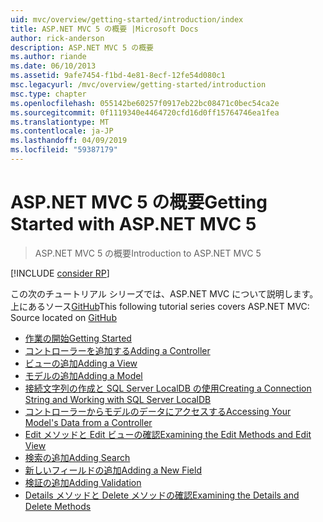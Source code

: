 ```yaml
---
uid: mvc/overview/getting-started/introduction/index
title: ASP.NET MVC 5 の概要 |Microsoft Docs
author: rick-anderson
description: ASP.NET MVC 5 の概要
ms.author: riande
ms.date: 06/10/2013
ms.assetid: 9afe7454-f1bd-4e81-8ecf-12fe54d080c1
msc.legacyurl: /mvc/overview/getting-started/introduction
msc.type: chapter
ms.openlocfilehash: 055142be60257f0917eb22bc08471c0bec54ca2e
ms.sourcegitcommit: 0f1119340e4464720cfd16d0ff15764746ea1fea
ms.translationtype: MT
ms.contentlocale: ja-JP
ms.lasthandoff: 04/09/2019
ms.locfileid: "59387179"
---
```

# <a name="getting-started-with-aspnet-mvc-5"></a><span data-ttu-id="e070a-103">ASP.NET MVC 5 の概要</span><span class="sxs-lookup"><span data-stu-id="e070a-103">Getting Started with ASP.NET MVC 5</span></span>

> <span data-ttu-id="e070a-104">ASP.NET MVC 5 の概要</span><span class="sxs-lookup"><span data-stu-id="e070a-104">Introduction to ASP.NET MVC 5</span></span>

[!INCLUDE [consider RP](../../../../includes/razor.md)]

<span data-ttu-id="e070a-105">この次のチュートリアル シリーズでは、ASP.NET MVC について説明します。上にあるソース[GitHub](https://github.com/aspnet/AspNetDocs/tree/master/aspnet/mvc/overview/getting-started/introduction/sample/MvcMovie/MvcMovie)</span><span class="sxs-lookup"><span data-stu-id="e070a-105">This following tutorial series covers ASP.NET MVC: Source located on [GitHub](https://github.com/aspnet/AspNetDocs/tree/master/aspnet/mvc/overview/getting-started/introduction/sample/MvcMovie/MvcMovie)</span></span>

- [<span data-ttu-id="e070a-106">作業の開始</span><span class="sxs-lookup"><span data-stu-id="e070a-106">Getting Started</span></span>](getting-started.md)
- [<span data-ttu-id="e070a-107">コントローラーを追加する</span><span class="sxs-lookup"><span data-stu-id="e070a-107">Adding a Controller</span></span>](adding-a-controller.md)
- [<span data-ttu-id="e070a-108">ビューの追加</span><span class="sxs-lookup"><span data-stu-id="e070a-108">Adding a View</span></span>](adding-a-view.md)
- [<span data-ttu-id="e070a-109">モデルの追加</span><span class="sxs-lookup"><span data-stu-id="e070a-109">Adding a Model</span></span>](adding-a-model.md)
- [<span data-ttu-id="e070a-110">接続文字列の作成と SQL Server LocalDB の使用</span><span class="sxs-lookup"><span data-stu-id="e070a-110">Creating a Connection String and Working with SQL Server LocalDB</span></span>](creating-a-connection-string.md)
- [<span data-ttu-id="e070a-111">コントローラーからモデルのデータにアクセスする</span><span class="sxs-lookup"><span data-stu-id="e070a-111">Accessing Your Model's Data from a Controller</span></span>](accessing-your-models-data-from-a-controller.md)
- [<span data-ttu-id="e070a-112">Edit メソッドと Edit ビューの確認</span><span class="sxs-lookup"><span data-stu-id="e070a-112">Examining the Edit Methods and Edit View</span></span>](examining-the-edit-methods-and-edit-view.md)
- [<span data-ttu-id="e070a-113">検索の追加</span><span class="sxs-lookup"><span data-stu-id="e070a-113">Adding Search</span></span>](adding-search.md)
- [<span data-ttu-id="e070a-114">新しいフィールドの追加</span><span class="sxs-lookup"><span data-stu-id="e070a-114">Adding a New Field</span></span>](adding-a-new-field.md)
- [<span data-ttu-id="e070a-115">検証の追加</span><span class="sxs-lookup"><span data-stu-id="e070a-115">Adding Validation</span></span>](adding-validation.md)
- [<span data-ttu-id="e070a-116">Details メソッドと Delete メソッドの確認</span><span class="sxs-lookup"><span data-stu-id="e070a-116">Examining the Details and Delete Methods</span></span>](examining-the-details-and-delete-methods.md)
